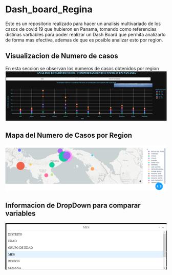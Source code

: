 # Dash_board_Regina
Este es un repositorio realizado para hacer un analisis multivariado de los casos de covid 19 que hubieron en Panama, tomando como referencias distinas vartiables para poder realizar un Dash Board que permita analizarlo de forma mas efectiva, ademas de que es posible analizar esto por region.

## Visualizacion de Numero de casos
En esta seccion se observan los numeros de casos obtenidos por region
![a](https://github.com/Yugen02/Dash_board_Regina/blob/Introduction/Mes%20vs%20Grupo%20Edad.png)

## Mapa del Numero de Casos por Region
![alt text](https://github.com/Yugen02/Dash_board_Regina/blob/Introduction/Mapa.png)

## Informacion de DropDown para comparar variables
![alt text](https://github.com/Yugen02/Dash_board_Regina/blob/Introduction/Dropdown.png)
